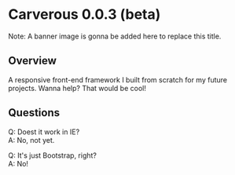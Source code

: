 # Carverous 0.0.3 (beta)
Note: A banner image is gonna be added here to replace this title.

## Overview
A responsive front-end framework I built from scratch for my future projects. Wanna help? That would be cool!

## Questions
Q: Doest it work in IE?<br>
A: No, not yet.<br>

Q: It's just Bootstrap, right?<br>
A: No!

